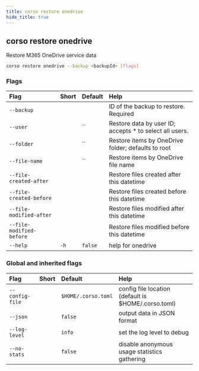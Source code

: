 ```yaml
---
title: corso restore onedrive
hide_title: true
---
```

## corso restore onedrive

Restore M365 OneDrive service data

```bash
corso restore onedrive --backup <backupId> [flags]
```

### Flags

|Flag|Short|Default|Help|
|:----|:-----|:-------|:----|
|`--backup`|||ID of the backup to restore. <div class='required'>Required</div>|
|`--user`||``|Restore data by user ID; accepts * to select all users.|
|`--folder`||``|Restore items by OneDrive folder; defaults to root|
|`--file-name`||``|Restore items by OneDrive file name|
|`--file-created-after`|||Restore files created after this datetime|
|`--file-created-before`|||Restore files created before this datetime|
|`--file-modified-after`|||Restore files modified after this datetime|
|`--file-modified-before`|||Restore files modified before this datetime|
|`--help`|`-h`|`false`|help for onedrive|

### Global and inherited flags

|Flag|Short|Default|Help|
|:----|:-----|:-------|:----|
|`--config-file`||`$HOME/.corso.toml`|config file location (default is $HOME/.corso.toml)|
|`--json`||`false`|output data in JSON format|
|`--log-level`||`info`|set the log level to debug|info|warn|error|
|`--no-stats`||`false`|disable anonymous usage statistics gathering|
